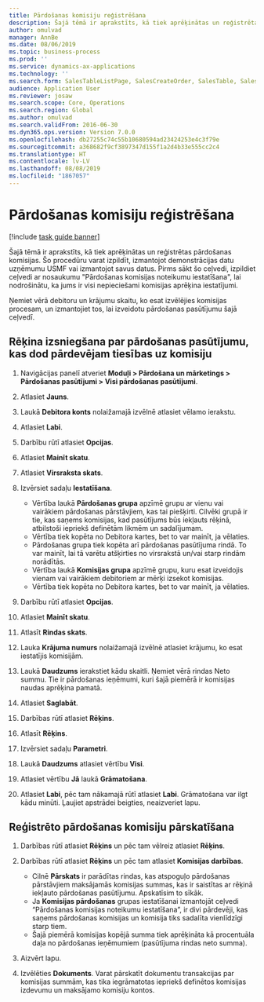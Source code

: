 ```yaml
---
title: Pārdošanas komisiju reģistrēšana
description: Šajā tēmā ir aprakstīts, kā tiek aprēķinātas un reģistrētas pārdošanas komisijas.
author: omulvad
manager: AnnBe
ms.date: 08/06/2019
ms.topic: business-process
ms.prod: ''
ms.service: dynamics-ax-applications
ms.technology: ''
ms.search.form: SalesTableListPage, SalesCreateOrder, SalesTable, SalesEditLines,  CustInvoiceJournal, CommissionTrans, LedgerTransVoucher
audience: Application User
ms.reviewer: josaw
ms.search.scope: Core, Operations
ms.search.region: Global
ms.author: omulvad
ms.search.validFrom: 2016-06-30
ms.dyn365.ops.version: Version 7.0.0
ms.openlocfilehash: db27255c74c55b10680594ad23424253e4c3f79e
ms.sourcegitcommit: a368682f9cf3897347d155f1a2d4b33e555cc2c4
ms.translationtype: HT
ms.contentlocale: lv-LV
ms.lasthandoff: 08/08/2019
ms.locfileid: "1867057"
---
```

# <a name="register-sales-commissions"></a>Pārdošanas komisiju reģistrēšana

[!include [task guide banner](../../includes/task-guide-banner.md)]

Šajā tēmā ir aprakstīts, kā tiek aprēķinātas un reģistrētas pārdošanas komisijas. Šo procedūru varat izpildīt, izmantojot demonstrācijas datu uzņēmumu USMF vai izmantojot savus datus. Pirms sākt šo ceļvedi, izpildiet ceļvedi ar nosaukumu "Pārdošanas komisijas noteikumu iestatīšana", lai nodrošinātu, ka jums ir visi nepieciešami komisijas aprēķina iestatījumi.

Ņemiet vērā debitoru un krājumu skaitu, ko esat izvēlējies komisijas procesam, un izmantojiet tos, lai izveidotu pārdošanas pasūtījumu šajā ceļvedī.


## <a name="invoice-a-sales-order-that-qualifies-a-salesperson-for-a-commission"></a>Rēķina izsniegšana par pārdošanas pasūtījumu, kas dod pārdevējam tiesības uz komisiju
1. Navigācijas panelī atveriet **Moduļi > Pārdošana un mārketings > Pārdošanas pasūtījumi > Visi pārdošanas pasūtījumi**.
2. Atlasiet **Jauns**.
3. Laukā **Debitora konts** nolaižamajā izvēlnē atlasiet vēlamo ierakstu.
4. Atlasiet **Labi**.
5. Darbību rūtī atlasiet **Opcijas**.
6. Atlasiet **Mainīt skatu**.
7. Atlasiet **Virsraksta skats**.
8. Izvērsiet sadaļu **Iestatīšana**.

    - Vērtība laukā **Pārdošanas grupa** apzīmē grupu ar vienu vai vairākiem pārdošanas pārstāvjiem, kas tai piešķirti. Cilvēki grupā ir tie, kas saņems komisijas, kad pasūtījums būs iekļauts rēķinā, atbilstoši iepriekš definētām likmēm un sadalījumam.   
    - Vērtība tiek kopēta no Debitora kartes, bet to var mainīt, ja vēlaties.  
    - Pārdošanas grupa tiek kopēta arī pārdošanas pasūtījuma rindā. To var mainīt, lai tā varētu atšķirties no virsrakstā un/vai starp rindām norādītās.  
    - Vērtība laukā **Komisijas grupa** apzīmē grupu, kuru esat izveidojis vienam vai vairākiem debitoriem ar mērķi izsekot komisijas.   
    - Vērtība tiek kopēta no Debitora kartes, bet to var mainīt, ja vēlaties.   

9. Darbību rūtī atlasiet **Opcijas**.
10. Atlasiet **Mainīt skatu**.
11. Atlasīt **Rindas skats**.
12. Lauka **Krājuma numurs** nolaižamajā izvēlnē atlasiet krājumu, ko esat iestatījis komisijām. 
13. Laukā **Daudzums** ierakstiet kādu skaitli. Ņemiet vērā rindas Neto summu. Tie ir pārdošanas ieņēmumi, kuri šajā piemērā ir komisijas naudas aprēķina pamatā.  
14. Atlasiet **Saglabāt**.
15. Darbības rūtī atlasiet **Rēķins**.
16. Atlasīt **Rēķins**.
17. Izvērsiet sadaļu **Parametri**.
18. Laukā **Daudzums** atlasiet vērtību **Visi**.
19. Atlasiet vērtību **Jā** laukā **Grāmatošana**.
20. Atlasiet **Labi**, pēc tam nākamajā rūtī atlasiet **Labi**. Grāmatošana var ilgt kādu minūti. Ļaujiet apstrādei beigties, neaizveriet lapu.  

## <a name="review-the-registered-sales-commissions"></a>Reģistrēto pārdošanas komisiju pārskatīšana
1. Darbības rūtī atlasiet **Rēķins** un pēc tam vēlreiz atlasiet **Rēķins**.
2. Darbības rūtī atlasiet **Rēķins** un pēc tam atlasiet **Komisijas darbības**.

    - Cilnē **Pārskats** ir parādītas rindas, kas atspoguļo pārdošanas pārstāvjiem maksājamās komisijas summas, kas ir saistītas ar rēķinā iekļauto pārdošanas pasūtījumu. Apskatīsim to sīkāk.  
    - Ja **Komisijas pārdošanas** grupas iestatīšanai izmantojāt ceļvedi “Pārdošanas komisijas noteikumu iestatīšana”, ir divi pārdevēji, kas saņems pārdošanas komisijas un komisija tiks sadalīta vienlīdzīgi starp tiem.  
    - Šajā piemērā komisijas kopējā summa tiek aprēķināta kā procentuāla daļa no pārdošanas ieņēmumiem (pasūtījuma rindas neto summa).  
3. Aizvērt lapu.
4. Izvēlēties **Dokuments**. Varat pārskatīt dokumentu transakcijas par komisijas summām, kas tika iegrāmatotas iepriekš definētos komisijas izdevumu un maksājamo komisiju kontos.  

